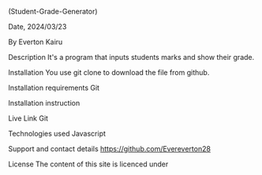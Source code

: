 (Student-Grade-Generator)

Date, 2024/03/23

By Everton Kairu

Description 
It's a program that inputs students marks and show their grade.

Installation
You use git clone to download the file from github.

Installation requirements
Git

Installation instruction


Live Link
Git

Technologies used
Javascript

Support and contact details
https://github.com/Evereverton28

License
The content of this site is licenced under 
 